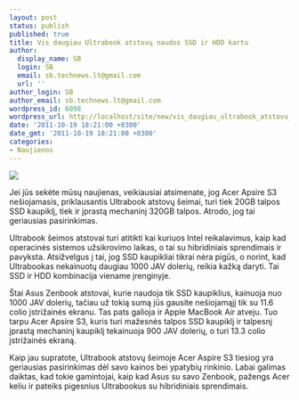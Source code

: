```yaml
---
layout: post
status: publish
published: true
title: Vis daugiau Ultrabook atstovų naudos SSD ir HDD kartu
author:
  display_name: SB
  login: SB
  email: sb.technews.lt@gmail.com
  url: ''
author_login: SB
author_email: sb.technews.lt@gmail.com
wordpress_id: 6098
wordpress_url: http://localhost/site/new/vis_daugiau_ultrabook_atstovu_naudos_ssd_ir_hdd_kartu/
date: '2011-10-19 18:21:00 +0300'
date_gmt: '2011-10-19 18:21:00 +0300'
categories:
- Naujienos
---
```

<div class="imgright"><img src="http://technews.lt/upload/Acer_shows-rapid-and-thin_Ultrabooks_with_Acer-Aspire-S3-300x211.jpg"  /></div>
<p>Jei jūs sekėte mūsų naujienas, veikiausiai atsimenate, jog Acer Apsire S3 nešiojamasis, priklausantis Ultrabook atstovų šeimai, turi tiek 20GB talpos SSD kaupiklį, tiek ir įprastą mechaninį 320GB talpos. Atrodo, jog tai geriausias pasirinkimas.</p>
<p>Ultrabook šeimos atstovai turi atitikti kai kuriuos Intel reikalavimus, kaip kad operacinės sistemos užsikrovimo laikas, o tai su hibridiniais sprendimais ir pavyksta. Atsižvelgus į tai, jog SSD kaupikliai tikrai nėra pigūs, o norint, kad Ultrabookas nekainuotų daugiau 1000 JAV dolerių, reikia kažką daryti. Tai SSD ir HDD kombinacija viename įrenginyje.</p>
<p>Štai Asus Zenbook atstovai, kurie naudoja tik SSD kaupiklius, kainuoja nuo 1000 JAV dolerių, tačiau už tokią sumą jūs gausite nešiojamąjį tik su 11.6 colio įstrižainės ekranu. Tas pats galioja ir Apple MacBook Air atveju. Tuo tarpu Acer Apsire S3, kuris turi mažesnės talpos SSD kaupiklį ir talpesnį įprastą mechaninį kaupiklį tekainuoja 900 JAV dolerių, o turi 13.3 colio įstrižainės ekraną.</p>
<p>Kaip jau supratote, Ultrabook atstovų šeimoje Acer Aspire S3 tiesiog yra geriausias pasirinkimas dėl savo kainos bei ypatybių rinkinio. Labai galimas daiktas, kad tokie gamintojai, kaip kad Asus su savo Zenbook, pažengs Acer keliu ir pateiks pigesnius Ultrabookus su hibridiniais sprendimais.</p>
